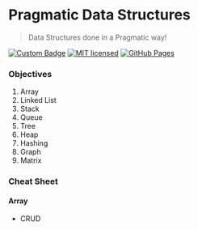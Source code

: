 # Pragmatic Data Structures
> Data Structures done in a Pragmatic way!

[![Custom Badge](https://img.shields.io/badge/Author-Abhijit%20Kar-brightgreen.svg?style=flat)](http://www.abhijit-kar.com/)
[![MIT licensed](https://img.shields.io/badge/Licence-MIT-blue.svg?style=flat)](https://opensource.org/licenses/mit-license.php)
[![GitHub Pages](https://img.shields.io/badge/Server-GitHub%20Pages-brightgreen.svg?style=flat)](http://www.abhijit-kar.com/pragmatic-data-structure/)

### Objectives
1. Array
1. Linked List
1. Stack
1. Queue
1. Tree
1. Heap
1. Hashing
1. Graph
1. Matrix

### Cheat Sheet

#### Array
- CRUD
